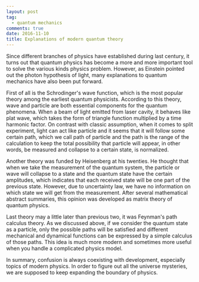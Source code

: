 ```yaml
---
layout: post
tag: 
  - quantum mechanics
comments: true
date: 2016-11-10
title: Explanations of modern quantum theory
---
```


Since different branches of physics have established during last century, it turns out that quantum physics has become a more and more important tool to solve the various kinds physics problem. However, as Einstein pointed out the photon hypothesis of light, many explanations to quantum mechanics have also been put forward.

First of all is the Schrodinger's wave function, which is the most popular theory among the earliest quantum physicists. According to this theory, wave and particle are both essential components for the quantum phenomena. When a beam of light emitted from laser cavity, it behaves like plat wave, which takes the form of triangle function multiplied by a time harmonic factor. On contrast with classic assumption, when it comes to split experiment, light can act like particle and it seems that it will follow some certain path, which we call path of particle and the path is the range of the calculation to keep the total possibility that particle will appear, in other words, be measured and collapse to a certain state, is normalized.

Another theory was funded by Heisenberg at his twenties. He thought that when we take the measurement of the quantum system, the particle or wave will collapse to a state and the quantum state have the certain amplitudes, which indicates that each received state will be one part of the previous state. However, due to uncertainty law, we have no information on which state we will get from the measurement. After several mathematical abstract summaries, this opinion was developed as matrix theory of quantum physics.

Last theory may a little later than previous two, it was Feynman's path calculus theory. As we discussed above, if we consider the quantum state as a particle, only the possible paths will be satisfied and different mechanical and dynamical functions can be expressed by a simple calculus of those paths. This idea is much more modern and sometimes more useful when you handle a complicated physics model.

In summary, confusion is always coexisting with development, especially topics of modern physics. In order to figure out all the universe mysteries, we are supposed to keep expanding the boundary of physics.



